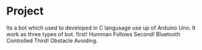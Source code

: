 # Project
Its a bot which used to developed in C langusage use up of Arduino Uno.
It work as three types of bot.
first! Humman Follows 
Second! Bluetooth Controlled
Third! Obstacle Avoiding.
